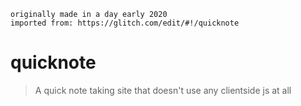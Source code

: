 ```
originally made in a day early 2020
imported from: https://glitch.com/edit/#!/quicknote
```

# quicknote

> A quick note taking site that doesn't use any clientside js at all